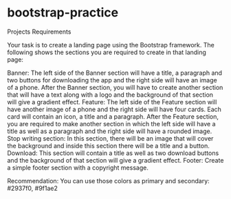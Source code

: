 # bootstrap-practice
Projects Requirements

Your task is to create a landing page using the Bootstrap framework. The following shows the sections you are required to create in that landing page:

Banner: The left side of the Banner section will have a title, a paragraph and two buttons for downloading the app and the right side will have an image of a phone.
After the Banner section, you will have to create another section that will have a text along with a logo and the background of that section will give a gradient effect.
Feature: The left side of the Feature section will have another image of a phone and the right side will have four cards. Each card will contain an icon, a title and a paragraph.
After the Feature section, you are required to make another section in which the left side will have a title as well as a paragraph and the right side will have a rounded image.
Stop writing section: In this section, there will be an image that will cover the background and inside this section there will be a title and a button.
Download: This section will contain a title as well as two download buttons and the background of that section will give a gradient effect.
Footer: Create a simple footer section with a copyright message.

Recommendation:
You can use those colors as primary and secondary: #2937f0, #9f1ae2

